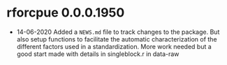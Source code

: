 # rforcpue 0.0.0.1950

* 14-06-2020 Added a `NEWS.md` file to track changes to the package. But also setup functions to facilitate the automatic characterization of the different factors used in a standardization. More work needed but a good start made with details in singleblock.r in data-raw
